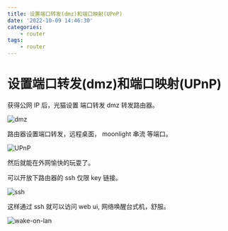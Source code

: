 ```yaml
---
title: 设置端口转发(dmz)和端口映射(UPnP)
date: '2022-10-09 14:46:30'
categories:
    - router
tags:
    - router
---
```


# 设置端口转发(dmz)和端口映射(UPnP)

获得公网 IP 后，光猫设置 端口转发 dmz 转发路由器。

![dmz](/imgs/router/dmz.png)

路由器设置端口转发，远程桌面， moonlight 串流 等端口。

![UPnP](/imgs/router/UPnP.png)

然后就能在外网愉快的玩耍了。

可以开放下路由器的 ssh 仅限 key 链接。

![ssh](/imgs/router/ssh.png)

这样通过 ssh 就可以访问 web ui, 网络唤醒台式机，舒服。

![wake-on-lan](/imgs/router/wake-on-lan.png)
